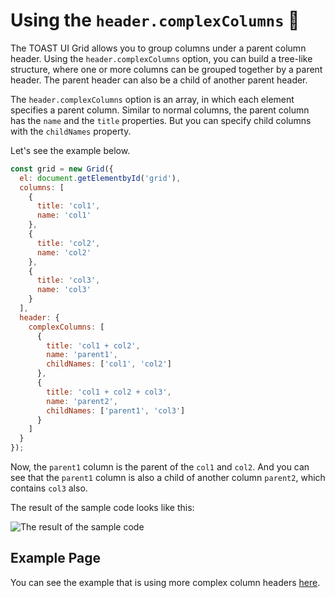 # Using the `header.complexColumns` 🔗

The TOAST UI Grid allows you to group columns under a parent column header. Using the `header.complexColumns` option, you can build a tree-like structure, where one or more columns can be grouped together by a parent header. The parent header can also be a child of another parent header.

The `header.complexColumns` option is an array, in which each element specifies a parent column. Similar to normal columns, the parent column has the `name` and the `title` properties. But you can specify child columns with the `childNames` property.

Let's see the example below.

```javascript
const grid = new Grid({
  el: document.getElementbyId('grid'),
  columns: [
    {
      title: 'col1',
      name: 'col1'
    },
    {
      title: 'col2',
      name: 'col2'
    },
    {
      title: 'col3',
      name: 'col3'    
    }
  ],
  header: {
    complexColumns: [
      {
        title: 'col1 + col2',
        name: 'parent1',
        childNames: ['col1', 'col2']            
      },
      {
        title: 'col1 + col2 + col3',
        name: 'parent2',
        childNames: ['parent1', 'col3']
      }
    ]
  }
});
```

Now, the `parent1` column is the parent of the `col1` and `col2`. And you can see that the `parent1` column is also a child of another column `parent2`, which contains `col3` also.

The result of the sample code looks like this:

![The result of the sample code](https://user-images.githubusercontent.com/18183560/59605689-49023680-914a-11e9-99f9-25bb26316b04.png)

## Example Page

You can see the example that is using more complex column headers [here](https://nhn.github.io/tui.grid/api/tutorial-example03-complex-columns.html).
